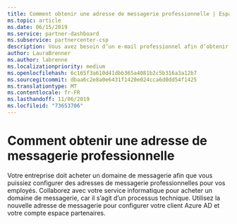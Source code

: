 ```yaml
---
title: Comment obtenir une adresse de messagerie professionnelle | Espace partenaires
ms.topic: article
ms.date: 06/15/2019
ms.service: partner-dashboard
ms.subservice: partnercenter-csp
description: Vous avez besoin d’un e-mail professionnel afin d’obtenir un compte Azure AD dans l’espace partenaires
author: LauraBrenner
ms.author: labrenne
ms.localizationpriority: medium
ms.openlocfilehash: 6c165f3a610d41dbb365a4081b2c5b316a3a12b7
ms.sourcegitcommit: dbaa6c2e8a0e6431f1420e024cca6d0dd54f1425
ms.translationtype: MT
ms.contentlocale: fr-FR
ms.lasthandoff: 11/06/2019
ms.locfileid: "73653706"
---
```

# <a name="how-to-get-a-work-email-address"></a>Comment obtenir une adresse de messagerie professionnelle

Votre entreprise doit acheter un domaine de messagerie afin que vous puissiez configurer des adresses de messagerie professionnelles pour vos employés. Collaborez avec votre service informatique pour acheter un domaine de messagerie, car il s’agit d’un processus technique. Utilisez la nouvelle adresse de messagerie pour configurer votre client Azure AD et votre compte espace partenaires.
